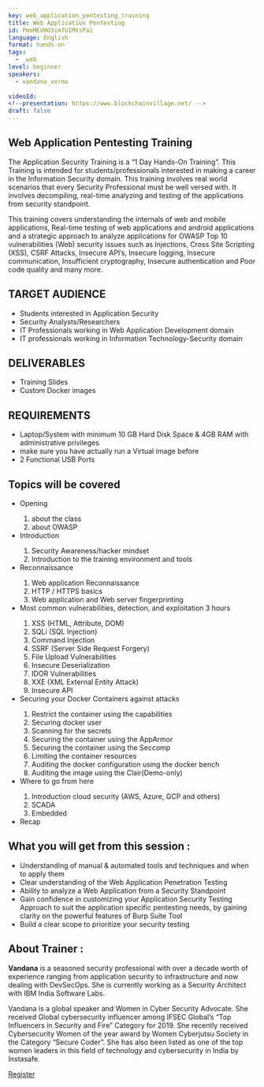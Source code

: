 ```yaml
---
key: web_application_pentesting_training
title: Web Application Pentesting
id: PmoMEVHO3imfUIMXsPai
language: English
format: hands-on
tags:
  - _web
level: beginner
speakers:
  - vandana_verma
  
videoId: 
<!--presentation: https://www.blockchainvillage.net/ -->
draft: false
---
```

<h2>Web Application Pentesting Training</h2>

The Application Security Training is a “1 Day Hands-On Training”. This Training is intended for students/professionals interested in making a career in the Information Security domain. This training involves real world scenarios that every Security Professional must be well versed with.
It involves decompiling, real-time analyzing and testing of the applications from security standpoint.

This training covers understanding the internals of web and mobile applications, Real-time testing of web applications and android applications and a strategic approach to analyze applications for OWASP Top 10 vulnerabilities (Web) security issues such as Injections, Cross Site Scripting (XSS), CSRF Attacks, Insecure API’s, Insecure logging, Insecure communication, Insufficient cryptography, Insecure authentication and Poor code quality and many more.

<h2>TARGET AUDIENCE</h2>
<ul>
	<li>Students interested in Application Security</li>
	<li>Security Analysts/Researchers</li>
	<li>IT Professionals working in Web Application Development domain</li>
	<li>IT professionals working in Information Technology-Security domain</li>
</ul>

<h2>DELIVERABLES</h2>
<ul>
<li>Training Slides </li>
<li>Custom Docker images </li>
</ul>

<h2>REQUIREMENTS</h2>
<ul>
<li>Laptop/System with minimum 10 GB Hard Disk Space & 4GB RAM with administrative privileges </li>
<li>make sure you have actually run a Virtual image before</li>
<li>2 Functional USB Ports</li>
</ul>

<h2>Topics will be covered</h2>
<ul>
<li>Opening </li>
	<ol>
		<li>about the class</li>
		<li>about OWASP</li>
	</ol>
<li>Introduction</li>
	<ol>
		<li>Security Awareness/hacker mindset</li>
		<li>Introduction to the training environment and tools</li>
	</ol>
<li>Reconnaissance </li>
	<ol>
		<li>Web application Reconnaissance</li>
		<li>HTTP / HTTPS basics</li>
		<li>Web application and Web server fingerprinting</li>
	</ol>
<li>Most common vulnerabilities, detection, and exploitation 3 hours</li>
	<ol>
		<li>XSS (HTML, Attribute, DOM)</li>
		<li>SQLi (SQL Injection)</li>
		<li>Command Injection</li>
		<li>SSRF (Server Side Request Forgery)</li>
		<li>File Upload Vulnerabilities</li>
		<li>Insecure Deserialization</li>
		<li>IDOR Vulnerabilities</li>
		<li>XXE (XML External Entity Attack)</li>
		<li>Insecure API</li>
	</ol>
<li>Securing your Docker Containers against attacks</li>
	<ol>
		<li>Restrict the container using the capabilities</li>
		<li>Securing docker user</li>
		<li>Scanning for the secrets</li>
		<li>Securing the container using the AppArmor</li>
		<li>Securing the container using the Seccomp</li>
		<li>Limiting the container resources</li>
		<li>Auditing the docker configuration using the docker bench</li>
		<li>Auditing the image using the Clair(Demo-only)</li>
	</ol>
<li>Where to go from here</li>
	<ol>
		<li>Introduction cloud security (AWS, Azure, GCP and others)</li>
		<li>SCADA</li>
		<li>Embedded</li>
	</ol>
<li>Recap</li>
</ul>


<h2>What you will get from this session :</h2>
<ul>
	<li>Understanding of manual & automated tools and techniques and when to apply them</li>
	<li>Clear understanding of the Web Application Penetration Testing</li>
	<li>Ability to analyze a Web Application from a Security Standpoint</li>
	<li>Gain confidence in customizing your Application Security Testing Approach to suit the application specific pentesting needs, by gaining clarity on the powerful features of Burp Suite Tool</li>
	<li>Build a clear scope to prioritize your security testing</li>
</ul> 

<h2>About Trainer :</h2>

<b>Vandana</b> is a seasoned security professional with over a decade worth of experience ranging from application security to infrastructure and now dealing with DevSecOps. She is currently working as a Security Architect with IBM India Software Labs.

Vandana is a global speaker and Women in Cyber Security Advocate. She received Global cybersecurity influencer among IFSEC Global’s “Top Influencers in Security and Fire” Category for 2019. She recently received Cybersecurity Women of the year award by Women Cyberjutsu Society in the Category “Secure Coder”. She has also been listed as one of the top women leaders in this field of technology and cybersecurity in India by Instasafe.


<a align="center" class="btn primary" target="_blank" rel="noopener" href="https://docs.google.com/forms/d/1kF16UUrMisB5cbSkdxWyahMM72blqCWata_s3dJGb54">Register</a>
